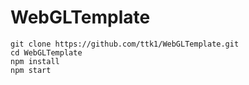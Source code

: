 # WebGLTemplate

```
git clone https://github.com/ttk1/WebGLTemplate.git
cd WebGLTemplate
npm install
npm start
```